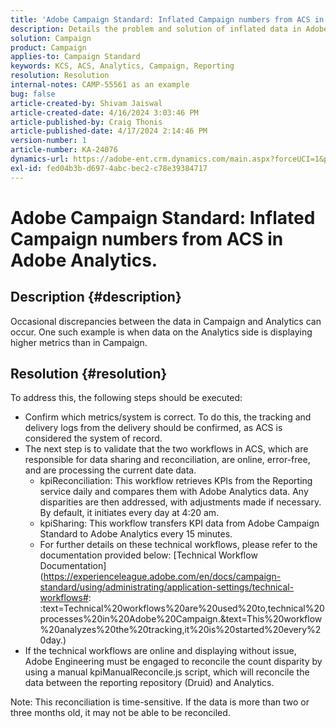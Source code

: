 ```yaml
---
title: 'Adobe Campaign Standard: Inflated Campaign numbers from ACS in Adobe Analytics.'
description: Details the problem and solution of inflated data in Adobe Analytics sent from Campaign.
solution: Campaign
product: Campaign
applies-to: Campaign Standard
keywords: KCS, ACS, Analytics, Campaign, Reporting
resolution: Resolution
internal-notes: CAMP-55561 as an example
bug: false
article-created-by: Shivam Jaiswal
article-created-date: 4/16/2024 3:03:46 PM
article-published-by: Craig Thonis
article-published-date: 4/17/2024 2:14:46 PM
version-number: 1
article-number: KA-24076
dynamics-url: https://adobe-ent.crm.dynamics.com/main.aspx?forceUCI=1&pagetype=entityrecord&etn=knowledgearticle&id=c92c7783-02fc-ee11-a1fe-6045bd04ed02
exl-id: fed04b3b-d697-4abc-bec2-c78e39384717
---
```

# Adobe Campaign Standard: Inflated Campaign numbers from ACS in Adobe Analytics.

## Description {#description}


Occasional discrepancies between the data in Campaign and Analytics can occur. One such example is when data on the Analytics side is displaying higher metrics than in Campaign.


## Resolution {#resolution}


To address this, the following steps should be executed:

- Confirm which metrics/system is correct. To do this, the tracking and delivery logs from the delivery should be confirmed, as ACS is considered the system of record.
- The next step is to validate that the two workflows in ACS, which are responsible for data sharing and reconciliation, are online, error-free, and are processing the current date data.
    - kpiReconciliation: This workflow retrieves KPIs from the Reporting service daily and compares them with Adobe Analytics data. Any disparities are then addressed, with adjustments made if necessary. By default, it initiates every day at 4:20 am.
    - kpiSharing: This workflow transfers KPI data from Adobe Campaign Standard to Adobe Analytics every 15 minutes.
    - For further details on these technical workflows, please refer to the documentation provided below: [Technical Workflow Documentation](https://experienceleague.adobe.com/en/docs/campaign-standard/using/administrating/application-settings/technical-workflows#: :text=Technical%20workflows%20are%20used%20to,technical%20processes%20in%20Adobe%20Campaign.&amp;text=This%20workflow%20analyzes%20the%20tracking,it%20is%20started%20every%20day.)
- If the technical workflows are online and displaying without issue, Adobe Engineering must be engaged to reconcile the count disparity by using a manual kpiManualReconcile.js script, which will reconcile the data between the reporting repository (Druid) and Analytics.


Note: This reconciliation is time-sensitive. If the data is more than two or three months old, it may not be able to be reconciled.

